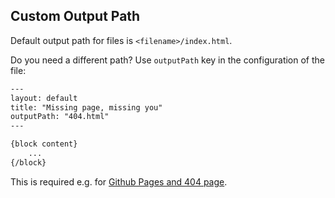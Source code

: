 ## Custom Output Path

Default output path for files is `<filename>/index.html`.

Do you need a different path? Use `outputPath` key in the configuration of the file:

```html
---
layout: default
title: "Missing page, missing you"
outputPath: "404.html"
---

{block content}
    ...
{/block}
```

This is required e.g. for [Github Pages and 404 page](https://help.github.com/articles/creating-a-custom-404-page-for-your-github-pages-site/).
